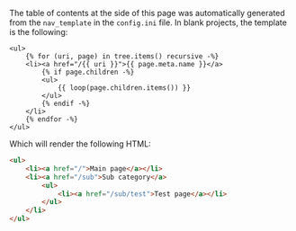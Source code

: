 [order]: # (4)
[name]:  # (Table of Contents)
[description]: # (Automatically generated table of contents)

The table of contents at the side of this page was automatically generated from the `nav_template` in the `config.ini` file.
In blank projects, the template is the following:
```jinja
<ul>
    {% for (uri, page) in tree.items() recursive -%}
    <li><a href="/{{ uri }}">{{ page.meta.name }}</a>
        {% if page.children -%}
        <ul>
            {{ loop(page.children.items()) }}
        </ul>
        {% endif -%}
    </li>
    {% endfor -%}
</ul>
```

Which will render the following HTML:
```html
<ul>
    <li><a href="/">Main page</a></li>
    <li><a href="/sub">Sub category</a>
        <ul>
            <li><a href="/sub/test">Test page</a></li>
        </ul>
    </li>
</ul>
```
